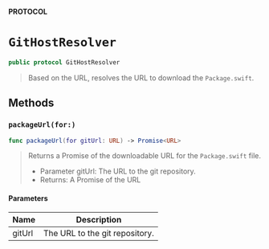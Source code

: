 **PROTOCOL**

# `GitHostResolver`

```swift
public protocol GitHostResolver
```

> Based on the URL, resolves the URL to download the `Package.swift`.

## Methods
### `packageUrl(for:)`

```swift
func packageUrl(for gitUrl: URL) -> Promise<URL>
```

> Returns a Promise of the downloadable URL for the `Package.swift` file.
> - Parameter gitUrl: The URL to the git repository.
> - Returns: A Promise of the URL

#### Parameters

| Name | Description |
| ---- | ----------- |
| gitUrl | The URL to the git repository. |